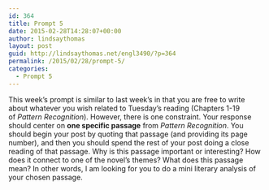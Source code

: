 ```yaml
---
id: 364
title: Prompt 5
date: 2015-02-28T14:28:07+00:00
author: lindsaythomas
layout: post
guid: http://lindsaythomas.net/engl3490/?p=364
permalink: /2015/02/28/prompt-5/
categories:
  - Prompt 5
---
```

This week&#8217;s prompt is similar to last week&#8217;s in that you are free to write about whatever you wish related to Tuesday&#8217;s reading (Chapters 1-19 of _Pattern Recognition_). However, there is one constraint. Your response should center on **one specific passage** from _Pattern Recognition_. You should begin your post by quoting that passage (and providing its page number), and then you should spend the rest of your post doing a close reading of that passage. Why is this passage important or interesting? How does it connect to one of the novel&#8217;s themes? What does this passage mean? In other words, I am looking for you to do a mini literary analysis of your chosen passage.